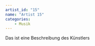 ```yaml
---
artist_id: "15"
name: "Artist 15"
categories:
    - Musik
---
```

Das ist eine Beschreibung des Künstlers

